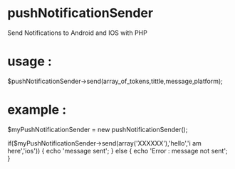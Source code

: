 # pushNotificationSender
Send Notifications to Android and IOS with PHP

# usage :

$pushNotificationSender->send(array_of_tokens,tittle,message,platform);

# example :

$myPushNotificationSender = new pushNotificationSender();

if($myPushNotificationSender->send(array('XXXXXX'),'hello','i am here','ios')) {
  echo 'message sent';
} else { 
  echo 'Error : message not sent';
}  
